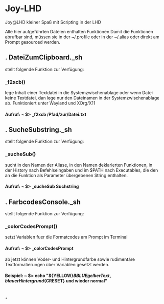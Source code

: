 # Joy-LHD
Joy@LHD kleiner Spaß mit Scripting in der LHD

Alle hier aufgeführten Dateien enthalten Funktionen.Damit die Funktionen abrufbar sind, müssen sie in der ~/.profile oder in der ~/.alias oder direkt am Prompt gesourced werden.
## . DateiZumClipboard._sh

stellt folgende Funktion zur Verfügung:
### _f2xcb()

lege Inhalt einer Textdatei in die Systemzwischenablage oder wenn Datei keine Textdatei, dan lege nur den Dateinamen in der Systemzwischenablage ab. Funktioniert unter Wayland und XOrg/X11
#### Aufruf: ~ $> _f2xcb /Pfad/zur/Datei.txt

## . SucheSubstring._sh 

stellt folgende Funktion zur Verfügung:
### _sucheSub()

sucht in den Namen der Aliase, in den Namen deklarierten Funktionen, in der History nach Befehlseingaben und im $PATH nach Executables, die den an die Funktion als Parameter übergebenen String enthalten.
#### Aufruf: ~ $> _sucheSub Suchstring

## . FarbcodesConsole._sh

stellt folgende Funktion zur Verfügung:
### _colorCodesPrompt()

setzt Variablen fuer die Formatcodes am Prompt im Terminal
#### Aufruf: ~ $> _colorCodesPrompt

ab jetzt können Voder- und Hintergrundfarbe sowie rudimentäre Textformatierungen über Variablen gesetzt werden.
#### Beispiel: ~ $> echo "${YELLOW}${BBLUE}gelber Text, blauer Hintergrund${CRESET} und wieder normal"


## . 
